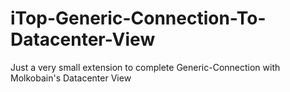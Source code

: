 # iTop-Generic-Connection-To-Datacenter-View
Just a very small extension to complete Generic-Connection with Molkobain's Datacenter View
